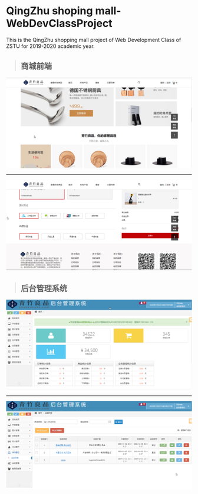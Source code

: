 # QingZhu shoping mall-WebDevClassProject
This is the QingZhu shopping mall project of Web Development Class of ZSTU for 2019-2020 academic year. 
> ## 商城前端
![商城前端1](https://github.com/Fei-Ho/QingZhuMall-WebDevClassProject/blob/master/doc/1.png)  
***
![商城前端2](https://github.com/Fei-Ho/QingZhuMall-WebDevClassProject/blob/master/doc/2.png)
> ## 后台管理系统
![后台管理系统1](https://github.com/Fei-Ho/QingZhuMall-WebDevClassProject/blob/master/doc/3.png)  
***
![后台管理系统2](https://github.com/Fei-Ho/QingZhuMall-WebDevClassProject/blob/master/doc/4.png)
